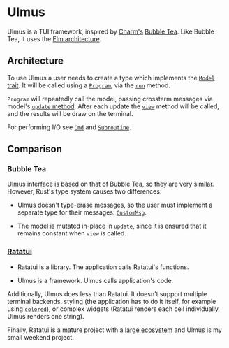 # Ulmus

Ulmus is a TUI framework, inspired by [Charm's][charm] [Bubble Tea][bt].
Like Bubble Tea, it uses the [Elm architecture][ea].


## Architecture

To use Ulmus a user needs to create a type which implements the [`Model`
trait][Model].  It will be called using a [`Program`], via the [`run`]
method.

`Program` will repeatedly call the model, passing crossterm messages via
model's [`update` method][update].  After each update the [`view`]
method will be called, and the results will be draw on the terminal.

For performing I/O see [`Cmd`] and [`Subroutine`].


## Comparison

### Bubble Tea

Ulmus interface is based on that of Bubble Tea, so they are very
similar.  However, Rust's type system causes two differences:

- Ulmus doesn't type-erase messages, so the user must implement a
  separate type for their messages: [`CustomMsg`].

- The model is mutated in-place in `update`, since it is ensured that it
  remains constant when `view` is called.


### [Ratatui]

- Ratatui is a library.  The application calls Ratatui's functions.

- Ulmus is a framework.  Ulmus calls application's code.

Additionally, Ulmus does less than Ratatui.  It doesn't support multiple
terminal backends, styling (the application has to do it itself, for
example using [`colored`]), or complex widgets (Ratatui renders each
cell individually, Ulmus renders one string).

Finally, Ratatui is a mature project with a [large ecosystem][re] and
Ulmus is my small weekend project.


[charm]: https://charm.sh/
[bt]: https://github.com/charmbracelet/bubbletea
[ea]: https://guide.elm-lang.org/architecture/
[Model]: https://docs.rs/ulmus/latest/ulmus/trait.Model.html
[`Program`]: https://docs.rs/ulmus/latest/ulmus/struct.Program.html
[`run`]: https://docs.rs/ulmus/latest/ulmus/struct.Program.html#method.run
[update]: https://docs.rs/ulmus/latest/ulmus/trait.Model.html#tymethod.update
[`view`]: https://docs.rs/ulmus/latest/ulmus/trait.Model.html#tymethod.view
[`Cmd`]: https://docs.rs/ulmus/latest/ulmus/enum.Cmd.html
[`Subroutine`]: https://docs.rs/ulmus/latest/ulmus/type.Subroutine.html
[`CustomMsg`]: https://docs.rs/ulmus/latest/ulmus/trait.Model.html#associatedtype.CustomMsg
[Ratatui]: https://ratatui.rs/
[`colored`]: https://github.com/colored-rs/colored
[re]: https://ratatui.rs/showcase/third-party-widgets/
